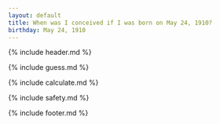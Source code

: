 ```yaml
---
layout: default
title: When was I conceived if I was born on May 24, 1910?
birthday: May 24, 1910
---
```


{% include header.md %}

{% include guess.md %}

{% include calculate.md %}

{% include safety.md %}

{% include footer.md %}



